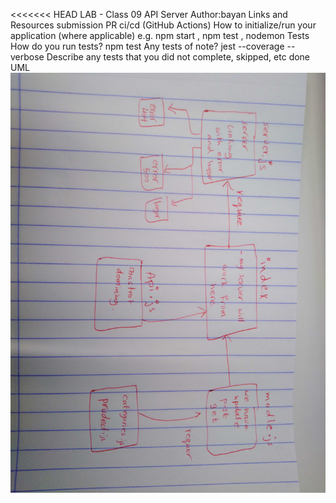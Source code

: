 <<<<<<< HEAD
LAB - Class 09
API Server
Author:bayan
Links and Resources
submission PR
ci/cd (GitHub Actions)
How to initialize/run your application (where applicable)
e.g. npm start , npm test , nodemon
Tests
How do you run tests? npm test
Any tests of note? jest --coverage --verbose
Describe any tests that you did not complete, skipped, etc done
UML
![](https://github.com/401-advanced-javascript-bayan/lab9/blob/API-Server/image/IMG_20200204_164024.jpg)

